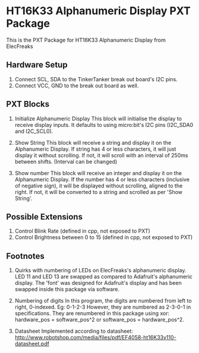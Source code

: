 # HT16K33 Alphanumeric Display PXT Package

This is the PXT Package for HT16K33 Alphanumeric Display from ElecFreaks

## Hardware Setup
1. Connect SCL, SDA to the TinkerTanker break out board's I2C pins.
2. Connect VCC, GND to the break out board as well.

## PXT Blocks
1. Initialize Alphanumeric Display
This block will initialise the display to receive display inputs. It defaults to using micro:bit's I2C pins (I2C_SDA0 and I2C_SCL0).

2. Show String
This block will receive a string and display it on the Alphanumeric Display.
If string has 4 or less characters, it will just display it without scrolling.
If not, it will scroll with an interval of 250ms between shifts. (Interval can be changed)

3. Show number
This block will receive an integer and display it on the Alphanumeric Display.
If the number has 4 or less characters (inclusive of negative sign), it will be displayed without scrolling, aligned to the right.
If not, it will be converted to a string and scrolled as per 'Show String'.


## Possible Extensions
1. Control Blink Rate (defined in cpp, not exposed to PXT)
2. Control Brightness between 0 to 15 (defined in cpp, not exposed to PXT)

## Footnotes
1. Quirks with numbering of LEDs on ElecFreaks's alphanumeric display.
LED 11 and LED 13 are swapped as compared to Adafruit's alphanumeric display.
The 'font' was designed for Adafruit's display and has been swapped inside this package via software.

2. Numbering of digits
In this program, the digits are numbered from left to right, 0-indexed. Eg: 0-1-2-3
However, they are numbered as 2-3-0-1 in specifications.
They are renumbered in this package using xor: hardware_pos = software_pos^2 or software_pos = hardware_pos^2.

3. Datasheet
Implemented according to datasheet: http://www.robotshop.com/media/files/pdf/EF4058-ht16K33v110-datasheet.pdf